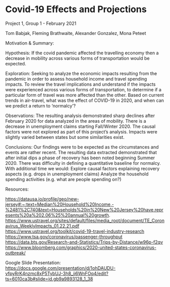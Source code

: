 # Covid-19 Effects and Projections
Project 1, Group 1 - February 2021   

Tom Babjak, Fleming Brathwaite, Alexander Gonzalez, Mona Peteet

Motivation & Summary:

Hypothesis:
If the covid pandemic affected the travelling economy then a decrease in mobility across various forms of transportation would be expected.

Exploration:
Seeking to analyze the economic impacts resulting from the pandemic in order to assess household income and travel spending impacts.
To review the travel implications and understand if the impacts were experienced across various forms of transportation, to determine if a particular form of travel was more affected than the other. 
Based on current trends in air-travel, what was the effect of COVID-19 in 2020, and when can we predict a return to ‘normalcy’?

Observations:
The resulting analysis demonstrated sharp declines after February 2020 for data analyzed in the areas of mobility.
There is a decrease in unemployment claims starting Fall/Winter 2020.  The causal factors were not explored as part of this project’s analysis. 
Impacts were slightly varied between states but some similarities exist.

Conclusions:
Our findings were to be expected as the circumstances and events are rather recent.
The resulting data extracted demonstrated that after initial dips a phase of recovery has been noted beginning Summer 2020.
There was difficulty in defining a quantitative baseline for normalcy.
With additional time we would:
Explore causal factors explaining recovery aspects (e.g. drops in unemployment claims)
Analyze the household spending activities (e.g. what are people spending on?)

Resources:

https://datausa.io/profile/geo/new-jersey#:~:text=Median%20Household%20Income,-%2481%2C740&text=Households%20in%20New%20Jersey%20have,represents%20a%202.06%25%20annual%20growth.   
https://www.ustravel.org/sites/default/files/media_root/document/TE_Coronavirus_WeeklyImpacts_01.22.21.pdf   
https://www.ustravel.org/toolkit/covid-19-travel-industry-research   
https://www.tsa.gov/coronavirus/passenger-throughput   
https://data.bts.gov/Research-and-Statistics/Trips-by-Distance/w96p-f2qv   
https://www.bloomberg.com/graphics/2020-united-states-coronavirus-outbreak/   

Google Slide Presentation:
https://docs.google.com/presentation/d/1ohDAUDU-vfpyRrK4nzmc8xP5TybUJ-3h8_ii6WnFOq4/edit?ts=6010ca3b#slide=id.gb9a9893128_1_38
